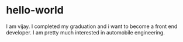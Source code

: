 # hello-world
I am vijay. I completed my graduation and i want to become a front end developer. I am pretty much interested in automobile engineering. 
